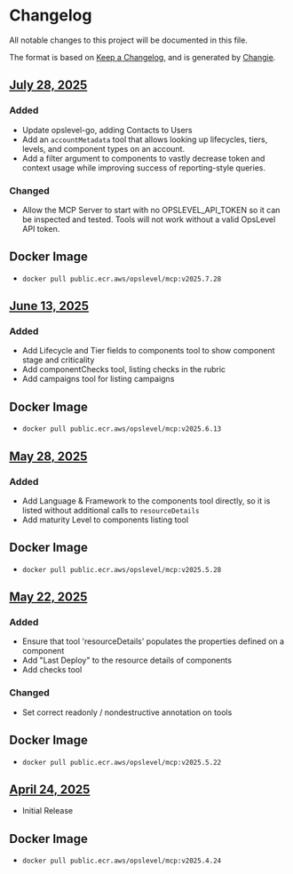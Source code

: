 # Changelog
All notable changes to this project will be documented in this file.

The format is based on [Keep a Changelog](https://keepachangelog.com/en/1.0.0/),
and is generated by [Changie](https://github.com/miniscruff/changie).


## [July 28, 2025](https://github.com/opslevel/opslevel-mcp/compare/v2025.6.13...v2025.7.28)
### Added
- Update opslevel-go, adding Contacts to Users
- Add an `accountMetadata` tool that allows looking up lifecycles, tiers, levels, and component types on an account.
- Add a filter argument to components to vastly decrease token and context usage while improving success of reporting-style queries.
### Changed
- Allow the MCP Server to start with no OPSLEVEL_API_TOKEN so it can be inspected and tested. Tools will not work without a valid OpsLevel API token.
## Docker Image

  - `docker pull public.ecr.aws/opslevel/mcp:v2025.7.28`


## [June 13, 2025](https://github.com/opslevel/opslevel-mcp/compare/v2025.5.28...v2025.6.13)
### Added
- Add Lifecycle and Tier fields to components tool to show component stage and criticality
- Add componentChecks tool, listing checks in the rubric
- Add campaigns tool for listing campaigns
## Docker Image

  - `docker pull public.ecr.aws/opslevel/mcp:v2025.6.13`


## [May 28, 2025](https://github.com/opslevel/opslevel-mcp/compare/v2025.5.22...v2025.5.28)
### Added
- Add Language & Framework to the components tool directly, so it is listed without additional calls to `resourceDetails`
- Add maturity Level to components listing tool
## Docker Image

  - `docker pull public.ecr.aws/opslevel/mcp:v2025.5.28`


## [May 22, 2025](https://github.com/opslevel/opslevel-mcp/compare/v2025.4.24...v2025.5.22)
### Added
- Ensure that tool 'resourceDetails' populates the properties defined on a component
- Add "Last Deploy" to the resource details of components
- Add checks tool
### Changed
- Set correct readonly / nondestructive annotation on tools
## Docker Image

  - `docker pull public.ecr.aws/opslevel/mcp:v2025.5.22`


## [April 24, 2025](https://github.com/opslevel/opslevel-mcp/compare/v0.0.0...v2025.4.24)

- Initial Release

## Docker Image

  - `docker pull public.ecr.aws/opslevel/mcp:v2025.4.24`

